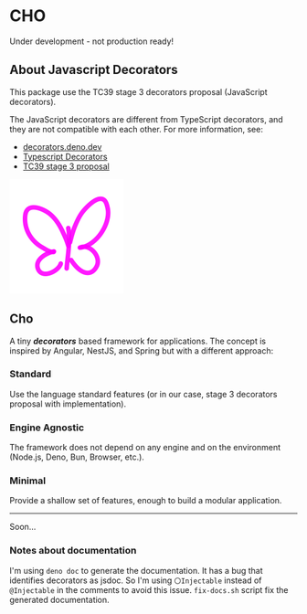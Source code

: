 # CHO

Under development - not production ready!

## About Javascript Decorators

This package use the TC39 stage 3 decorators proposal (JavaScript decorators).

The JavaScript decorators are different from TypeScript decorators, and they are
not compatible with each other. For more information, see:

- [decorators.deno.dev](https://decorators.deno.dev/)
- [Typescript Decorators](https://www.typescriptlang.org/docs/handbook/decorators.html)
- [TC39 stage 3 proposal](https://github.com/tc39/proposal-decorators)

<img src="./assets/cho.svg"  alt="CHO" width="200"/>

## Cho

A tiny **_decorators_** based framework for applications. The concept is
inspired by Angular, NestJS, and Spring but with a different approach:

### Standard

Use the language standard features (or in our case, stage 3 decorators proposal
with implementation).

### Engine Agnostic

The framework does not depend on any engine and on the environment (Node.js,
Deno, Bun, Browser, etc.).

### Minimal

Provide a shallow set of features, enough to build a modular application.

---

Soon...

### Notes about documentation

I'm using `deno doc` to generate the documentation. It has a bug that identifies decorators as jsdoc.
So I'm using `〇Injectable` instead of `@Injectable` in the comments to avoid this issue.
`fix-docs.sh` script fix the generated documentation.